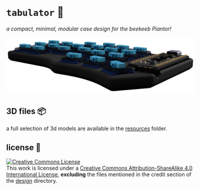 # `tabulator` 🎹

*a compact, minimal, modular case design for the beekeeb Piantor!*

![tabulator banner](resources/images/renders/tabulator-v11-banner.png)

## 3D files 📦

a full selection of 3d models are available in the [resources](https://github.com/StuSerious/tabulator/tree/master/resources) folder.

## license 📜

<a rel="license" href="http://creativecommons.org/licenses/by-sa/4.0/"><img alt="Creative Commons License" style="border-width:0" src="https://i.creativecommons.org/l/by-sa/4.0/88x31.png" /></a><br />This work is licensed under a <a rel="license" href="http://creativecommons.org/licenses/by-sa/4.0/">Creative Commons Attribution-ShareAlike 4.0 International License</a>, **excluding** the files mentioned in the credit section of the [design](https://github.com/StuSerious/tabulator/tree/master/design#credits-) directory.
